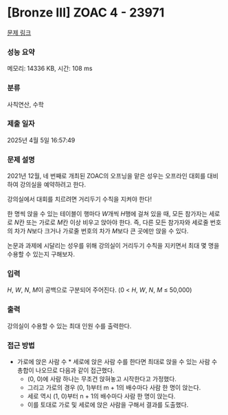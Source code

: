 # [Bronze III] ZOAC 4 - 23971 

[문제 링크](https://www.acmicpc.net/problem/23971) 

### 성능 요약

메모리: 14336 KB, 시간: 108 ms

### 분류

사칙연산, 수학

### 제출 일자

2025년 4월 5일 16:57:49

### 문제 설명

<p>2021년 12월, 네 번째로 개최된 ZOAC의 오프닝을 맡은 성우는 오프라인 대회를 대비하여 강의실을 예약하려고 한다.</p>

<p>강의실에서 대회를 치르려면 거리두기 수칙을 지켜야 한다!</p>

<p>한 명씩 앉을 수 있는 테이블이 행마다 <i>W</i>개씩 <em>H</em>행에 걸쳐 있을 때, 모든 참가자는 세로로 <i>N</i>칸 또는 가로로 <i>M</i>칸 이상 비우고 앉아야 한다. 즉, 다른 모든 참가자와 세로줄 번호의 차가 <i>N</i>보다 크거나 가로줄 번호의 차가 <i>M</i>보다 큰 곳에만 앉을 수 있다.</p>

<p>논문과 과제에 시달리는 성우를 위해 강의실이 거리두기 수칙을 지키면서 최대 몇 명을 수용할 수 있는지 구해보자.</p>

### 입력 

 <p><i>H</i>, <i>W</i>, <i>N</i>, <i>M</i>이 공백으로 구분되어 주어진다. (0 < <i>H</i>, <i>W</i>, <i>N</i>, <i>M</i> ≤ 50,000)</p>

### 출력 

 <p>강의실이 수용할 수 있는 최대 인원 수를 출력한다.</p>

### 접근 방법
- 가로에 앉은 사람 수 * 세로에 앉은 사람 수를 한다면 최대로 앉을 수 있는 사람 수 총합이 나오므로 다음과 같이 접근했다.
  - (0, 0)에 사람 하나는 무조건 앉혀놓고 시작한다고 가정했다.
  - 그리고 가로의 경우 (0, 1)부터 m + 1의 배수마다 사람 한 명이 앉는다.
  - 세로 역시 (1, 0)부터 n + 1의 배수마다 사람 한 명이 앉는다.
  - 이를 토대로 가로 및 세로에 앉은 사람을 구해서 결과를 도출했다.
